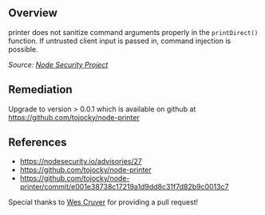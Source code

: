 ## Overview
printer does not sanitize command arguments properly in the ```printDirect()``` function. If untrusted client input is passed in, command injection is possible.

_Source: [Node Security Project](https://nodesecurity.io/advisories/27)_

## Remediation
Upgrade to version > 0.0.1 which is available on github at https://github.com/tojocky/node-printer

## References
- https://nodesecurity.io/advisories/27
- https://github.com/tojocky/node-printer
- https://github.com/tojocky/node-printer/commit/e001e38738c17219a1d9dd8c31f7d82b9c0013c7

Special thanks to [Wes Cruver](https://github.com/chieffancypants) for providing a pull request!
